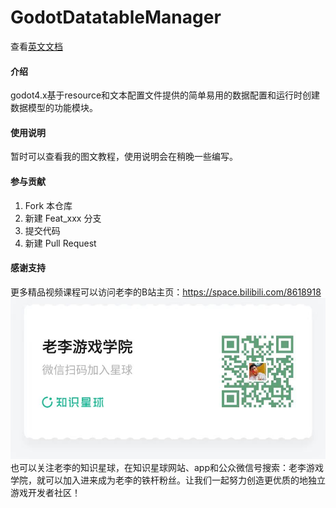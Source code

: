 # GodotDatatableManager

查看[英文文档](../README.md)

#### 介绍

godot4.x基于resource和文本配置文件提供的简单易用的数据配置和运行时创建数据模型的功能模块。

#### 使用说明

暂时可以查看我的图文教程，使用说明会在稍晚一些编写。

#### 参与贡献

1.  Fork 本仓库
2.  新建 Feat_xxx 分支
3.  提交代码
4.  新建 Pull Request

#### 感谢支持

更多精品视频课程可以访问老李的B站主页：https://space.bilibili.com/8618918
![老李游戏学院](知识星球-二维码.jpg)
也可以关注老李的知识星球，在知识星球网站、app和公众微信号搜索：老李游戏学院，就可以加入进来成为老李的铁杆粉丝。让我们一起努力创造更优质的地独立游戏开发者社区！